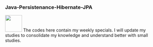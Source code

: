 
  ### Java-Persistenance-Hibernate-JPA

 <img src="https://media.giphy.com/media/mGcNjsfWAjY5AEZNw6/giphy.gif" width="55"> 
The codes here contain my weekly specials. I will update my studies to consolidate my knowledge and understand better with small studies.
